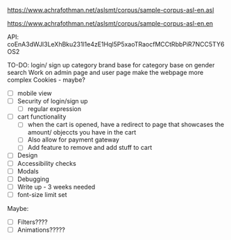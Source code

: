 https://www.achrafothman.net/aslsmt/corpus/sample-corpus-asl-en.asl

https://www.achrafothman.net/aslsmt/corpus/sample-corpus-asl-en.en

API: coEnA3dWJl3LeXhBku231l1e4zE1Hql5P5xaoTRaocfMCCtRbbPiR7NCC5TY6OS2

TO-DO: 
login/ sign up
category
    brand base for category 
    base on gender search
Work on admin page and user page
make the webpage more complex
Cookies - maybe?
- [ ] mobile view
- [ ] Security of login/sign up
  - [ ] regular expression
- [ ] cart functionality
  - [ ] when the cart is opened, have a redirect to page that showcases the amount/ objeccts you have in the cart
  - [ ] Also allow for payment gateway
  - [ ] Add feature to remove and add stuff to cart
- [ ] Design
- [ ] Accessibility checks
- [ ] Modals
- [ ] Debugging
- [ ] Write up - 3 weeks needed
- [ ] font-size limit set

Maybe:
- [ ] Filters????
- [ ] Animations?????
